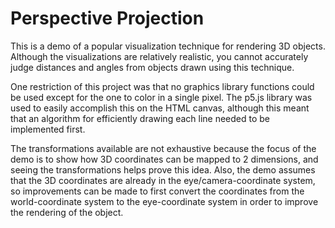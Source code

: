 # Perspective Projection
This is a demo of a popular visualization technique for rendering 3D objects. Although the visualizations are relatively realistic, you cannot accurately judge distances and angles from objects drawn using this technique. 

One restriction of this project was that no graphics library functions could be used except for the one to color in a single pixel. The p5.js library was used to easily accomplish this on the HTML canvas, although this meant that an algorithm for efficiently drawing each line needed to be implemented first. 

The transformations available are not exhaustive because the focus of the demo is to show how 3D coordinates can be mapped to 2 dimensions, and seeing the transformations helps prove this idea. Also, the demo assumes that the 3D coordinates are already in the eye/camera-coordinate system, so improvements can be made to first convert the coordinates from the world-coordinate system to the eye-coordinate system in order to improve the rendering of the object. 
